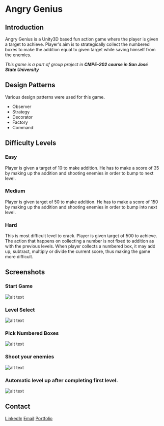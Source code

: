 # Angry Genius
## Introduction
Angry Genius is a Unity3D based fun action game where the player is given a target to achieve.
Player's aim is to strategically collect the numbered boxes to make the addition equal to given target while saving himself from the enemies.

*This game is a part of group project in __CMPE-202 course in San José State University__*

## Design Patterns 
Various design patterns were used for this game.
- Observer
- Strategy
- Decorator
- Factory
- Command


## Difficulty Levels
### Easy
Player is given a target of 10 to make addition. He has to make a score of 35 by making up the addition and shooting enemies in order to bump to next level.

### Medium
Player is given target of 50 to make addition. He has to make a score of 150 by making up the addition and shooting enemies in order to bump into next level.

### Hard
This is most difficult level to crack. Player is given target of 500 to achieve. The action that happens on collecting a number is not fixed to addition as with the previous levels. When player collects a numbered box, it may add up, subtract, multiply or divide the current score, thus making the game more difficult.

## Screenshots
### Start Game
![alt text](http://i.imgur.com/eXuK7zK.png "Start Game")

### Level Select
![alt text](http://i.imgur.com/moyGFg8.png "Level Select")

### Pick Numbered Boxes
![alt text](http://i.imgur.com/AJx3tBI.jpg "Pick Numbered Boxes")

### Shoot your enemies
![alt text](http://i.imgur.com/Pno5GDy.jpg "Shoot your enemies")

### Automatic level up after completing first level.
![alt text](http://i.imgur.com/V53vdvS.jpg "Automatic level up after completing first level.")

## Contact 
[LinkedIn](https://www.linkedin.com/in/psanglikar)
[Email](mailto:pratiksanglikar@gmail.com)
[Portfolio](http://branded.me/pratiksanglikar)
